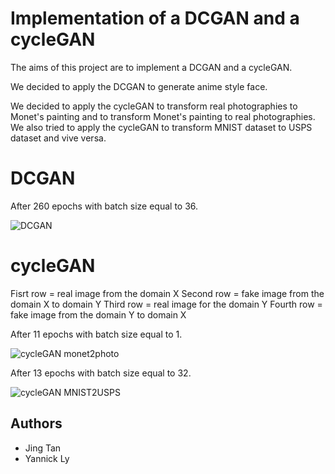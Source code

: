 # Implementation of a DCGAN and a cycleGAN

The aims of this project are to implement a DCGAN and a cycleGAN.

We decided to apply the DCGAN to generate anime style face.  

We decided to apply the cycleGAN to transform real photographies to Monet's painting and to transform Monet's painting to real photographies.  
We also tried to apply the cycleGAN to transform MNIST dataset to USPS dataset and vive versa.  

# DCGAN

After 260 epochs with batch size equal to 36.

![DCGAN](https://github.com/YannickLy/DeepLearning-Project-ENSAE-2020/raw/master/Implementation/DCGAN/.py/images/epoch%20260.png)  

# cycleGAN

Fisrt row = real image from the domain X
Second row = fake image from the domain X to domain Y
Third row = real image for the domain Y
Fourth row = fake image from the domain Y to domain X

After 11 epochs with batch size equal to 1.

![cycleGAN monet2photo](https://github.com/YannickLy/DeepLearning-Project-ENSAE-2020/raw/master/Implementation/cycleGAN/monet2photo/.py/images/epoch%2011.png)  

After 13 epochs with batch size equal to 32.

![cycleGAN MNIST2USPS](https://github.com/YannickLy/DeepLearning-Project-ENSAE-2020/raw/master/Implementation/cycleGAN/MNIST2USPS/.py/images/epoch%2013.png)  

## Authors

* Jing Tan
* Yannick Ly
